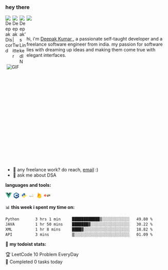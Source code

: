 ### hey there 
<a href="https://discord.gg/deepak.coder#9372">
  <img align="left" alt="Deepak Discord" width="22px" src="https://raw.githubusercontent.com/peterthehan/peterthehan/master/assets/discord.svg" />
</a>
<a href="https://twitter.com/deepak79690937">
  <img align="left" alt="Deepak  | Twitter" width="22px" src="https://raw.githubusercontent.com/peterthehan/peterthehan/master/assets/twitter.svg" />
</a>
<a href="https://www.linkedin.com/in/deepak-kumar30/">
  <img align="left" alt="Deepak's LinkedIN" width="22px" src="https://raw.githubusercontent.com/peterthehan/peterthehan/master/assets/linkedin.svg" />
</a>

![](https://visitor-badge.glitch.me/badge?page_id=deepak01-Hacker.deepak01-Hacker)

<br />

hi, i'm [Deepak Kumar ](https://www.linkedin.com/in/deepak-kumar30/), a passionate self-taught developer and a freelance software engineer from india. my passion for software lies with dreaming up ideas and making them come true with elegant interfaces.

  <img align="right" alt="GIF" src="https://github.com/abhisheknaiidu/abhisheknaiidu/blob/master/code.gif?raw=true" width="500" height="320" />
  
- 💼 any freelance work? do reach, [email](mailto:a9649060356@gmail.com) :)
- 💬 ask me about DSA 

**languages and tools:**  

<code><img height="20" src="https://raw.githubusercontent.com/github/explore/80688e429a7d4ef2fca1e82350fe8e3517d3494d/topics/vue/vue.png"></code>
<code><img height="20" src="https://raw.githubusercontent.com/github/explore/80688e429a7d4ef2fca1e82350fe8e3517d3494d/topics/cpp/cpp.png"></code>
<code><img height="20" src="https://raw.githubusercontent.com/github/explore/80688e429a7d4ef2fca1e82350fe8e3517d3494d/topics/python/python.png"></code>
<code><img height="20" src="https://raw.githubusercontent.com/github/explore/80688e429a7d4ef2fca1e82350fe8e3517d3494d/topics/mysql/mysql.png"></code>
<code><img height="20" src="https://raw.githubusercontent.com/github/explore/80688e429a7d4ef2fca1e82350fe8e3517d3494d/topics/firebase/firebase.png"></code>
<code><img height="20" src="https://raw.githubusercontent.com/github/explore/80688e429a7d4ef2fca1e82350fe8e3517d3494d/topics/git/git.png"></code>

📊 **this week i spent my time on:**
<!--START_SECTION:waka-->
```text
Python       3 hrs 1 min     ████████████▒░░░░░░░░░░░░   49.80 % 
JAVA         1 hr 50 mins    ███████▓░░░░░░░░░░░░░░░░░   30.22 % 
XML          1 hr 8 mins     ████▓░░░░░░░░░░░░░░░░░░░░   18.82 % 
API          3 mins          ▒░░░░░░░░░░░░░░░░░░░░░░░░   01.09 % 
```
<!--END_SECTION:waka-->


🚧 **my todoist stats:**
<!-- TODO-IST:START -->
🏆  LeetCode 10 Problem EveryDay        
🌸  Completed 0 tasks today           

<!-- TODO-IST:END -->




